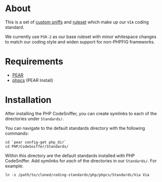 # About

This is a set of [custom sniffs](http://pear.php.net/manual/en/package.php.php-codesniffer.coding-standard-tutorial.php) and [ruleset](http://pear.php.net/manual/en/package.php.php-codesniffer.annotated-ruleset.php) which make up our `VIA` coding standard.

We currently use `PSR-2` as our base ruleset with minor whitespace changes to match our coding style and widen support for non-PHPFIG frameworks.

# Requirements

- [PEAR](http://pear.php.net/manual/en/installation.getting.php)
- [phpcs](https://github.com/squizlabs/PHP_CodeSniffer) (PEAR Install)

# Installation

After installing the PHP CodeSniffer, you can create symlinks to each of the directories under `Standards/`.

You can navigate to the default standards directory with the following commands:

	cd `pear config-get php_dir`
	cd PHP/CodeSniffer/Standards/

Within this directory are the default standards installed with PHP CodeSniffer. Add symlinks for *each* of the directories in our `Standards/`. For example:

	ln -s /path/to/cloned/coding-standards/php/phpcs/Standards/Via Via

